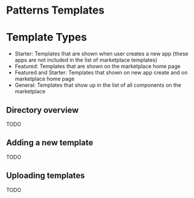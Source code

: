 # Patterns Templates

# Template Types

- Starter: Templates that are shown when user creates a new app (these apps are not included in the list of marketplace templates)
- Featured: Templates that are shown on the marketplace home page
- Featured and Starter: Templates that shown on new app create and on marketplace home page
- General: Templates that show up in the list of all components on the marketplace



## Directory overview

TODO

## Adding a new template

TODO 

## Uploading templates

TODO
